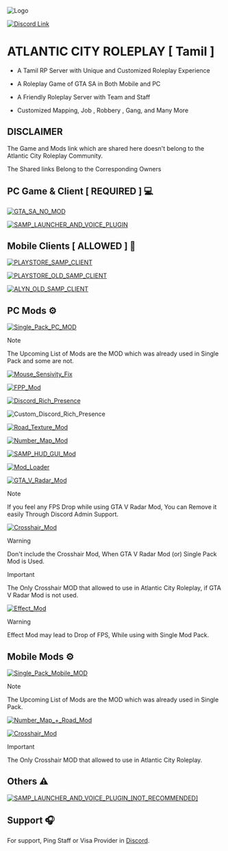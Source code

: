 

![Logo](https://cdn.discordapp.com/attachments/1169999025643200623/1170029175353126972/ACSmallNoBG.png?ex=65578d95&is=65451895&hm=e38f0dd864895ba40371807e702b56d59a0cc9ea71d9adedeb1afadcd20ef46d&)

[![Discord Link](https://img.shields.io/badge/Atlantic%20City%20Roleplay-4e5d94?style=for-the-badge&logo=discord&logoColor=white&label=Join)
](https://discord.gg/u7a5kQRXzX)
# ATLANTIC CITY ROLEPLAY [ Tamil ]

- A Tamil RP Server with Unique and Customized Roleplay Experience

- A Roleplay Game of GTA SA in Both Mobile and PC

- A Friendly Roleplay Server with Team and Staff

- Customized Mapping, Job , Robbery , Gang, and Many More

## DISCLAIMER

The Game and Mods link which are shared here doesn't belong to the Atlantic City Roleplay Community.

The Shared links Belong to the Corresponding Owners
## PC Game & Client [ REQUIRED ] 💻
[![GTA_SA_NO_MOD](https://img.shields.io/badge/GTA_SA_[No_MOD]-blue?style=for-the-badge)](https://sharemods.com/vgmmn6ihw63p/ACRP_GTA_SA_[_No_Mod_].rar.html)

[![SAMP_LAUNCHER_AND_VOICE_PLUGIN](https://img.shields.io/badge/SAMP_LAUNCHER_AND_VOICE_[RECOMMENDED]-blue?style=for-the-badge)](https://sharemods.com/12i0c07swevh/ACRP_Client_and_Voice_[_Recommended_].rar.html)
## Mobile Clients [ ALLOWED ] 📱

[![PLAYSTORE_SAMP_CLIENT](https://img.shields.io/badge/PLAYSTORE_SAMP_CLIENT-blue?style=for-the-badge)](https://play.google.com/store/apps/details?id=ru.unisamp_mobile.launcher&hl=en_IN&gl=US)

[![PLAYSTORE_OLD_SAMP_CLIENT](https://img.shields.io/badge/PLAYSTORE_OLD_SAMP_CLIENT-blue?style=for-the-badge)](https://github.com/AtlanticCityRoleplay/Required_Files_SAMP/releases/download/Mobile_Launcher/Playstore.SAMP.Old.Client.apk)

[![ALYN_OLD_SAMP_CLIENT](https://img.shields.io/badge/ALYN_OLD_SAMP_CLIENT-blue?style=for-the-badge)](https://github.com/AtlanticCityRoleplay/Required_Files_SAMP/releases/download/Mobile_Launcher/Alyn.SAMP.Client.apk)
## PC Mods ⚙️
[![Single_Pack_PC_MOD](https://img.shields.io/badge/Single_Pack_PC_MOD-orange?style=for-the-badge)](https://sharemods.com/3aa9knincf6r/Single_Pack.rar.html)

> [!NOTE]
> The Upcoming List of Mods are the MOD which was already used in Single Pack and some are not.

[![Mouse_Sensivity_Fix](https://img.shields.io/badge/Mouse_Sensivity_Fix-violet?style=for-the-badge&label=Included%20in%20Game%20File&labelColor=green)](https://sharemods.com/woulvcwqw8wu/Sensivity_Fix.rar.html)

[![FPP_Mod](https://img.shields.io/badge/First_Person_View_MOD-violet?style=for-the-badge&label=Included%20in%20Single%20Pack&labelColor=green)](https://sharemods.com/m3tf8mkrj2ch/First_Person_View_Mod.rar.html)

[![Discord_Rich_Presence](https://img.shields.io/badge/Discord_Rich_Presence_[_CUSTOM_]-violet?style=for-the-badge&label=Included%20in%20Game%20File&labelColor=green)](https://github.com/AtlanticCityRoleplay/Required_Files_SAMP/releases/download/ACRP_Discord_Rich_Presence/ACRP_Discord_Rich_Presence.asi)

![Custom_Discord_Rich_Presence](https://cdn.discordapp.com/attachments/895888713777831946/1170981046771261532/ACRP_Discord_Rich_Presence.png?ex=655b0415&is=65488f15&hm=5794539ac92a941dda59bba7212ceecf6338c2733cbdb1248feb5d41d8e06eb8&)

[![Road_Texture_Mod](https://img.shields.io/badge/Road_Texture_MOD-violet?style=for-the-badge&label=Included%20in%20Single%20Pack&labelColor=green)](https://sharemods.com/esr9mtpp3ddw/GTA_SA_Road_Mod.rar.html)

[![Number_Map_Mod](https://img.shields.io/badge/Number_Map_Mod-violet?style=for-the-badge&label=Included%20in%20Single%20Pack&labelColor=green)](https://sharemods.com/7md47cm64ru1/Number_Map.rar.html)

[![SAMP_HUD_GUI_Mod](https://img.shields.io/badge/SAMP_HUD_GUI_Mod-violet?style=for-the-badge&label=Included%20in%20Single%20Pack&labelColor=green)](https://sharemods.com/s50lfbpwded2/SAMP_HD_GUI.rar.html)

[![Mod_Loader](https://img.shields.io/badge/Mod_Loader-violet?style=for-the-badge&label=Included%20in%20Single%20Pack&labelColor=green)](https://sharemods.com/bvnixdw4n3qo/Mod_Loader.rar.html)

[![GTA_V_Radar_Mod](https://img.shields.io/badge/GTA_V_Radar_MOD-violet?style=for-the-badge&label=Included%20in%20Single%20Pack&labelColor=green)](https://sharemods.com/gwnpo2v6uwy6/GTA_V_Radar_Mod.rar.html)

> [!NOTE]
> If you feel any FPS Drop while using GTA V Radar Mod, You can Remove it easily Through Discord Admin Support.

[![Crosshair_Mod](https://img.shields.io/badge/Cross_hair_Mod-violet?style=for-the-badge&label=Not%20Included&labelColor=red)](https://sharemods.com/lix1uz9vti5w/Crosshair_Mod.rar.html)

> [!WARNING]
> Don't include the Crosshair Mod, When GTA V Radar Mod (or) Single Pack Mod is Used.

> [!IMPORTANT]
> The Only Crosshair MOD that allowed to use in Atlantic City Roleplay, if GTA V Radar Mod is not used.

[![Effect_Mod](https://img.shields.io/badge/Effect_MOD-violet?style=for-the-badge&label=Not%20Included&labelColor=red)](https://sharemods.com/bbny0iv22q3h/Effect_Mod.rar.html)

> [!WARNING]
> Effect Mod may lead to Drop of FPS, While using with Single Mod Pack.

## Mobile Mods ⚙️

[![Single_Pack_Mobile_MOD](https://img.shields.io/badge/Single_Pack_Mobile_MOD-orange?style=for-the-badge)](https://sharemods.com/1nbwp2rvle97/ACRP_Mobile_Mod_Single_Pack.zip.html)

> [!NOTE]
> The Upcoming List of Mods are the MOD which was already used in Single Pack.

[![Number_Map_+_Road_Mod](https://img.shields.io/badge/Number_Map_+_Road_Mod-violet?style=for-the-badge&label=Included%20in%20Single%20Pack&labelColor=green)](https://sharemods.com/kak3vvmoroak/ACRP_Mobile_Number_Map___Road_Mod.zip.html)

[![Crosshair_Mod](https://img.shields.io/badge/crosshair_mod-violet?style=for-the-badge&label=Included%20in%20Single%20Pack&labelColor=green)](https://sharemods.com/o0p2tb2r6f3b/ACRP_Mobile_Crosshair_Mod.zip.html)

> [!IMPORTANT]
> The Only Crosshair MOD that allowed to use in Atlantic City Roleplay.
## Others ⚠️

[![SAMP_LAUNCHER_AND_VOICE_PLUGIN_[NOT_RECOMMENDED]](https://img.shields.io/badge/SAMP_LAUNCHER_AND_VOICE_[NOT_RECOMMENDED]-blue?style=for-the-badge)](https://sharemods.com/iuqrixpwzfik/ACRP_Client_and_Voice_[_Not_Recommended_].rar.html)
## Support 🎧

For support, Ping Staff or Visa Provider in [Discord](https://discord.gg/u7a5kQRXzX).
